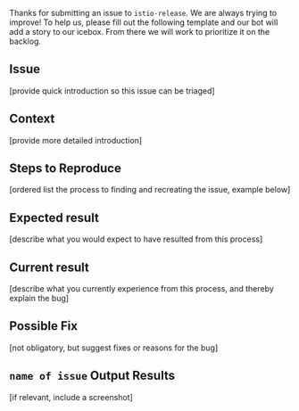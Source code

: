 Thanks for submitting an issue to `istio-release`. We are always trying to improve! To help us, please fill out the following template and our bot will add a story to our icebox. From there we will work to prioritize it on the backlog. 

## Issue

[provide quick introduction so this issue can be triaged]

## Context

[provide more detailed introduction]

## Steps to Reproduce

[ordered list the process to finding and recreating the issue, example below]

## Expected result

[describe what you would expect to have resulted from this process]

## Current result

[describe what you currently experience from this process, and thereby explain the bug]

## Possible Fix

[not obligatory, but suggest fixes or reasons for the bug]

## `name of issue` Output Results

[if relevant, include a screenshot]
